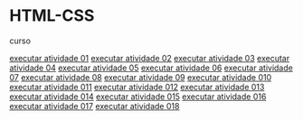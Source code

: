 # HTML-CSS
curso  

<a href="https://mjanyelle.github.io/HTML-CSS/exercício/exer001"> executar atividade 01</a>
<a href=" https://mjanyelle.github.io/HTML-CSS/exercício/exer002">executar atividade 02</a>
<a href=" https://mjanyelle.github.io/HTML-CSS/exercício/exer003">executar atividade 03</a>
<a href=" https://mjanyelle.github.io/HTML-CSS/exercício/exer004">executar atividade 04</a>
<a href=" https://mjanyelle.github.io/HTML-CSS/exercício/exer005">executar atividade 05</a>
<a href=" https://mjanyelle.github.io/HTML-CSS/exercício/exer006">executar atividade 06</a>
<a href=" https://mjanyelle.github.io/HTML-CSS/exercício/exer007">executar atividade 07</a>
<a href=" https://mjanyelle.github.io/HTML-CSS/exercício/exer008">executar atividade 08</a>
<a href=" https://mjanyelle.github.io/HTML-CSS/exercício/exer009">executar atividade 09</a>
<a href=" https://mjanyelle.github.io/HTML-CSS/exercício/exer010">executar atividade 010</a>
<a href=" https://mjanyelle.github.io/HTML-CSS/exercício/exer011">executar atividade 011</a>
<a href=" https://mjanyelle.github.io/HTML-CSS/exercício/exer012">executar atividade 012</a>
<a href=" https://mjanyelle.github.io/HTML-CSS/exercício/exer013">executar atividade 013</a>
<a href=" https://mjanyelle.github.io/HTML-CSS/exercício/exer014">executar atividade 014</a>
<a href=" https://mjanyelle.github.io/HTML-CSS/exercício/exer015">executar atividade 015</a>
<a href=" https://mjanyelle.github.io/HTML-CSS/exercício/exer016">executar atividade 016</a>
<a href=" https://mjanyelle.github.io/HTML-CSS/exercício/exer017">executar atividade 017</a>
<a href=" https://mjanyelle.github.io/HTML-CSS/exercício/exer018">executar atividade 018</a>
